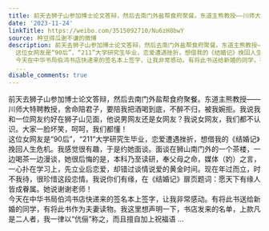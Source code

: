 ```yaml
---
title: 前天去狮子山参加博士论文答辩，然后去南门外盐帮食府聚餐。东道主熊教授——川师大特聘教授，舍命陪君子，要陪我把酒喝到底，不醉不归，被我婉拒。我说我和一位...
date: '2023-11-24'
linkTitle: https://weibo.com/3515092710/Nu6zH8bwY
source: 种豆得瓜谢不谦的微博
description: 前天去狮子山参加博士论文答辩，然后去南门外盐帮食府聚餐。东道主熊教授——川师大特聘教授，舍命陪君子，要陪我把酒喝到底，不醉不归，被我婉拒。我说我和一位网友约好在狮子山见面，他说男网友还是女网友？我说女网友，我们都不认识。大家一脸坏笑，呵呵，我们都懂！<br>
  这位女网友是“90后”，“211”大学研究生毕业，恋爱遭遇挫折，想借我的《结婚记》挽回人生危机。我感觉很有趣，于是约她面谈。面谈在狮山南门外的一个茶楼，一边喝茶一边漫谈，她很后悔的是，本科乃至读研，奉父母之命，媒体（妁）之言，一心扑在学习上，先立业后恋爱，却错过谈情说爱的黄金时间。现在年过而立，时不我待，很珍惜这段恋情。我说你们有缘，在《结婚记》扉页题词：愿天下有缘人皆成眷属。她说谢谢老师！<br>
  今天在中华书局伯鸿书店快递来的签名本上签字，让我非常感动。有将此书送给新婚的同学，有将此书作为夫妻读物。我这里想声明一下，书店发来的名单，上款凡是二人者，我一律以“伉俪”称之，而且擅自加上祝福语
  ...
disable_comments: true
---
```

前天去狮子山参加博士论文答辩，然后去南门外盐帮食府聚餐。东道主熊教授——川师大特聘教授，舍命陪君子，要陪我把酒喝到底，不醉不归，被我婉拒。我说我和一位网友约好在狮子山见面，他说男网友还是女网友？我说女网友，我们都不认识。大家一脸坏笑，呵呵，我们都懂！<br> 这位女网友是“90后”，“211”大学研究生毕业，恋爱遭遇挫折，想借我的《结婚记》挽回人生危机。我感觉很有趣，于是约她面谈。面谈在狮山南门外的一个茶楼，一边喝茶一边漫谈，她很后悔的是，本科乃至读研，奉父母之命，媒体（妁）之言，一心扑在学习上，先立业后恋爱，却错过谈情说爱的黄金时间。现在年过而立，时不我待，很珍惜这段恋情。我说你们有缘，在《结婚记》扉页题词：愿天下有缘人皆成眷属。她说谢谢老师！<br> 今天在中华书局伯鸿书店快递来的签名本上签字，让我非常感动。有将此书送给新婚的同学，有将此书作为夫妻读物。我这里想声明一下，书店发来的名单，上款凡是二人者，我一律以“伉俪”称之，而且擅自加上祝福语 ...
